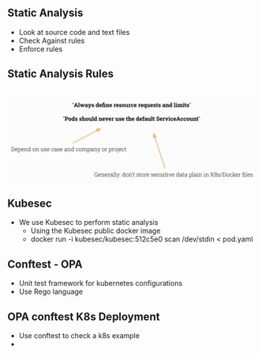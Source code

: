 ## Static Analysis
- Look at source code and text files
- Check Against rules
- Enforce rules

## Static Analysis Rules
![](./images/22/static%20analysis%20rules.PNG)

## Kubesec
- We use Kubesec to perform static analysis
   - Using the Kubesec public docker image
   - docker run -i kubesec/kubesec:512c5e0 scan /dev/stdin < pod.yaml

## Conftest - OPA
- Unit test framework for kubernetes configurations
- Use Rego language

## OPA conftest K8s Deployment
- Use conftest to check a k8s example
- 
